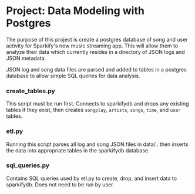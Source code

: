 # Project: Data Modeling with Postgres

The purpose of this project is create a postgres database of song and user 
activity for Sparkify's new music streaming app.  This will allow them to 
analyze their data which currently resides in a directory of JSON logs and 
JSON metadata.

JSON log and song data files are parsed and added to tables in a postgres 
database to allow simple SQL queries for data analysis. 

### create_tables.py ###   
This script must be run first. Connects to sparkifydb and drops any existing 
tables if they exist, then creates `songplay`, `artists`, `songs`, `time`, 
and `user` tables.

### etl.py ###
Running this script parses all log and song JSON files in data/.. then inserts 
the data into appropriate tables in the sparkifydb database.

### sql_queries.py ###
Contains SQL queries used by etl.py to create, drop, and insert data to 
sparkifydb. Does not need to be run by user.